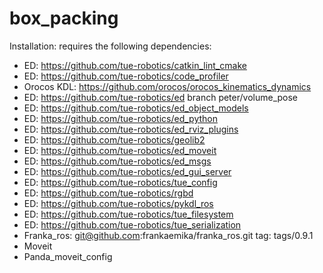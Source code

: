 # box_packing

Installation:
requires the following dependencies:
- ED: https://github.com/tue-robotics/catkin_lint_cmake
- ED: https://github.com/tue-robotics/code_profiler
- Orocos KDL: https://github.com/orocos/orocos_kinematics_dynamics
- ED: https://github.com/tue-robotics/ed branch peter/volume_pose
- ED: https://github.com/tue-robotics/ed_object_models
- ED: https://github.com/tue-robotics/ed_python
- ED: https://github.com/tue-robotics/ed_rviz_plugins
- ED: https://github.com/tue-robotics/geolib2
- ED: https://github.com/tue-robotics/ed_moveit
- ED: https://github.com/tue-robotics/ed_msgs
- ED: https://github.com/tue-robotics/ed_gui_server
- ED: https://github.com/tue-robotics/tue_config
- ED: https://github.com/tue-robotics/rgbd
- ED: https://github.com/tue-robotics/pykdl_ros
- ED: https://github.com/tue-robotics/tue_filesystem
- ED: https://github.com/tue-robotics/tue_serialization
- Franka_ros: git@github.com:frankaemika/franka_ros.git tag: tags/0.9.1
- Moveit
- Panda_moveit_config
